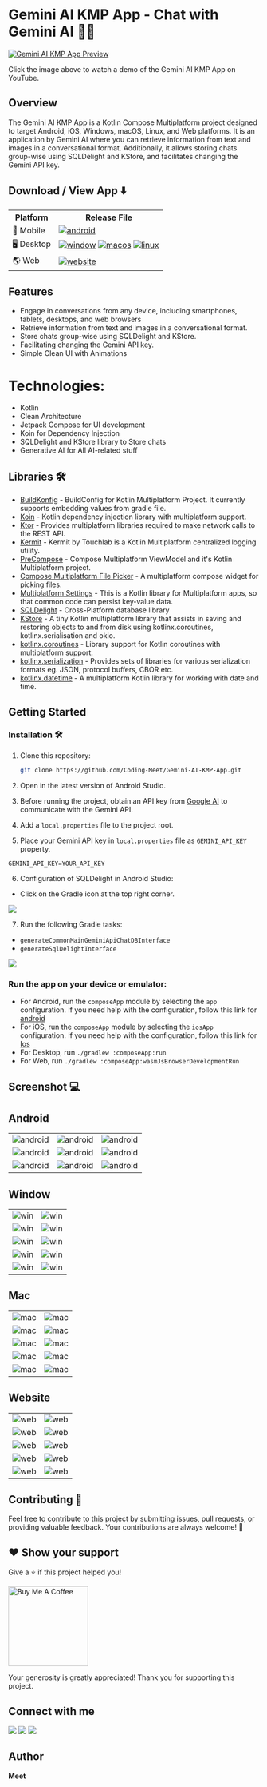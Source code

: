 # Gemini AI KMP App - Chat with Gemini AI 💬✨

[![Gemini AI KMP App Preview](image/app_thumbnail.png)](https://www.youtube.com/watch?v=EDbxJkgJDf8)

Click the image above to watch a demo of the Gemini AI KMP App on YouTube.

## Overview

The Gemini AI KMP App is a Kotlin Compose Multiplatform project designed to target Android, iOS, Windows, macOS, Linux,
and Web platforms. It is an application by Gemini AI where you can retrieve information from text and images in a
conversational format. Additionally, it allows storing chats group-wise using SQLDelight and KStore, and facilitates
changing the Gemini API key.

## Download / View App ⬇️

<table>
<tr>
   <th>Platform</th>
   <th>Release File</th>
</tr>

<tr>
   <td>📱 Mobile </td>
   <td>
      <a href="https://github.com/Coding-Meet/Gemini-AI-KMP-App/releases"><img src="https://img.shields.io/badge/Android-black.svg?style=for-the-badge&logo=android" alt="android"></a>
   </td>
</tr>

<tr>
   <td>🖥️ Desktop </td>
   <td>
      <a href="https://github.com/Coding-Meet/Gemini-AI-KMP-App/releases"><img src="https://img.shields.io/badge/Windows-black.svg?style=for-the-badge&logo=windows" alt="window"></a>
      <a href="https://github.com/Coding-Meet/Gemini-AI-KMP-App/releases"><img src="https://img.shields.io/badge/MacOS-black.svg?style=for-the-badge&logo=apple" alt="macos"></a>
      <a href="https://github.com/Coding-Meet/Gemini-AI-KMP-App/releases"><img src="https://img.shields.io/badge/Linux-black.svg?style=for-the-badge&logo=linux" alt="linux"></a>
   </td>
</tr>

<tr>
   <td>🌎 Web</td>
   <td>
      <a href="https://coding-meet.github.io/Gemini-AI-KMP-App/"><img src="https://img.shields.io/badge/View%20Live-black.svg?style=for-the-badge&logo=internetexplorer" alt="website"></a>
   </td>
</tr>

</table>

## Features

- Engage in conversations from any device, including smartphones, tablets, desktops, and web browsers
- Retrieve information from text and images in a conversational format.
- Store chats group-wise using SQLDelight and KStore.
- Facilitating changing the Gemini API key.
- Simple Clean UI with Animations

# Technologies:

- Kotlin
- Clean Architecture
- Jetpack Compose for UI development
- Koin for Dependency Injection
- SQLDelight and KStore library to Store chats
- Generative AI for All AI-related stuff

## Libraries 🛠️

- [BuildKonfig](https://github.com/yshrsmz/BuildKonfig) - BuildConfig for Kotlin Multiplatform Project. It currently
  supports embedding values from gradle file.
- [Koin](https://insert-koin.io/) - Kotlin dependency injection library with multiplatform support.
- [Ktor](https://ktor.io/docs/http-client-multiplatform.html) - Provides multiplatform libraries required to make
  network calls to the REST API.
- [Kermit](https://github.com/touchlab/Kermit) - Kermit by Touchlab is a Kotlin Multiplatform centralized logging
  utility.
- [PreCompose](https://github.com/Tlaster/PreCompose) - Compose Multiplatform ViewModel and it's Kotlin Multiplatform
  project.
- [Compose Multiplatform File Picker](https://github.com/Wavesonics/compose-multiplatform-file-picker) - A multiplatform
  compose widget for picking files.
- [Multiplatform Settings](https://github.com/russhwolf/multiplatform-settings) - This is a Kotlin library for
  Multiplatform apps, so that common code can persist key-value data.
- [SQLDelight](https://cashapp.github.io/sqldelight/multiplatform_sqlite/) - Cross-Platform database library
- [KStore](https://github.com/xxfast/KStore) - A tiny Kotlin multiplatform library that assists in saving and restoring
  objects to and from disk using kotlinx.coroutines, kotlinx.serialisation and okio.
- [kotlinx.coroutines](https://github.com/Kotlin/kotlinx.coroutines) - Library support for Kotlin coroutines with
  multiplatform support.
- [kotlinx.serialization](https://github.com/Kotlin/kotlinx.serialization) - Provides sets of libraries for various
  serialization formats eg. JSON, protocol buffers, CBOR etc.
- [kotlinx.datetime](https://github.com/Kotlin/kotlinx-datetime) - A multiplatform Kotlin library for working with date
  and time.

## Getting Started

### Installation 🛠️

1. Clone this repository:
   ```bash
   git clone https://github.com/Coding-Meet/Gemini-AI-KMP-App.git
   ```

2. Open in the latest version of Android Studio.
3. Before running the project, obtain an API key from [Google AI](https://ai.google.dev) to communicate with the Gemini
   API.
4. Add a `local.properties` file to the project root.
5. Place your Gemini API key in `local.properties` file as `GEMINI_API_KEY` property.
```properties
GEMINI_API_KEY=YOUR_API_KEY
```
6. Configuration of SQLDelight in Android Studio:
  - Click on the Gradle icon at the top right corner.

   ![](image/install/openGradle.png)

7. Run the following Gradle tasks:
  - `generateCommonMainGeminiApiChatDBInterface`
  - `generateSqlDelightInterface`

   ![](image/install/config.png)


### Run the app on your device or emulator:

- For Android, run the `composeApp` module by selecting the `app` configuration. If you need help with the
  configuration, follow this link
  for [android](https://www.jetbrains.com/help/kotlin-multiplatform-dev/compose-multiplatform-create-first-app.html#run-your-application-on-android)
- For iOS, run the `composeApp` module by selecting the `iosApp` configuration. If you need help with the configuration,
  follow this link
  for [Ios](https://www.jetbrains.com/help/kotlin-multiplatform-dev/compose-multiplatform-create-first-app.html#run-your-application-on-ios)
- For Desktop, run `./gradlew :composeApp:run`
- For Web, run `./gradlew :composeApp:wasmJsBrowserDevelopmentRun`

## Screenshot 💻

## Android

<table>
   <tr>
    <td><img src="image/android/android1.png" alt="android"></td>
    <td><img src="image/android/android2.png" alt="android"></td>
    <td><img src="image/android/android3.png" alt="android"></td>
   </tr>
   <tr>
    <td><img src="image/android/android4.png" alt="android"></td>
    <td><img src="image/android/android5.png" alt="android"></td>
    <td><img src="image/android/android6.png" alt="android"></td>
   </tr>
   <tr>
    <td><img src="image/android/android7.png" alt="android"></td>
    <td><img src="image/android/android8.png" alt="android"></td>
    <td><img src="image/android/android9.png" alt="android"></td>
   </tr>
</table>

## Window

<table>
  <tr>
    <td><img src="image/windows/win1.png" alt="win"></td>
    <td><img src="image/windows/win2.png" alt="win"></td>
  </tr>
  <tr>
    <td><img src="image/windows/win3.png" alt="win"></td>
    <td><img src="image/windows/win4.png" alt="win"></td>
  </tr>
  <tr>
    <td><img src="image/windows/win5.png" alt="win"></td>
    <td><img src="image/windows/win6.png" alt="win"></td>
  </tr>
  <tr>
    <td><img src="image/windows/win7.png" alt="win"></td>
    <td><img src="image/windows/win8.png" alt="win"></td>
  </tr>
  <tr>
    <td><img src="image/windows/win9.png" alt="win"></td>
    <td><img src="image/windows/win10.png" alt="win"></td>
  </tr>
</table>

## Mac

<table>
   <tr>
      <td><img src="image/mac/mac1.jpeg" alt="mac"></td>
      <td><img src="image/mac/mac2.png" alt="mac"></td>
   </tr>
   <tr>
      <td><img src="image/mac/mac3.jpeg" alt="mac"></td>
      <td><img src="image/mac/mac4.jpeg" alt="mac"></td>
   </tr>
   <tr>
      <td><img src="image/mac/mac5.jpeg" alt="mac"></td>
      <td><img src="image/mac/mac6.jpeg" alt="mac"></td>
   </tr>
   <tr>
      <td><img src="image/mac/mac7.jpeg" alt="mac"></td>
      <td><img src="image/mac/mac8.jpeg" alt="mac"></td>
   </tr>
   <tr>
      <td><img src="image/mac/mac9.jpeg" alt="mac"></td>
      <td><img src="image/mac/mac10.jpeg" alt="mac"></td>
   </tr>
</table>

## Website

<table>
   <tr>
      <td><img src="image/web/web1.png" alt="web"></td>
      <td><img src="image/web/web2.png" alt="web"></td>
   </tr>
   <tr>
      <td><img src="image/web/web3.png" alt="web"></td>
      <td><img src="image/web/web4.png" alt="web"></td>
   </tr>
   <tr>
      <td><img src="image/web/web5.png" alt="web"></td>
      <td><img src="image/web/web6.png" alt="web"></td>
   </tr>
   <tr>
      <td><img src="image/web/web7.png" alt="web"></td>
      <td><img src="image/web/web8.png" alt="web"></td>
   </tr>
   <tr>
      <td><img src="image/web/web9.png" alt="web"></td>
      <td><img src="image/web/web10.png" alt="web"></td>
   </tr>
</table>

## Contributing 🤝

Feel free to contribute to this project by submitting issues, pull requests, or providing valuable feedback. Your
contributions are always welcome! 🙌

## ❤ Show your support

Give a ⭐️ if this project helped you!

<a href="https://www.buymeacoffee.com/codingmeet" target="_blank">
<img src="https://cdn.buymeacoffee.com/buttons/v2/default-yellow.png" alt="Buy Me A Coffee" width="160">
</a>

Your generosity is greatly appreciated! Thank you for supporting this project.

## Connect with me

[![](https://img.shields.io/badge/Youtube-red?style=for-the-badge&logo=youtube&logoColor=white)](https://youtube.com/@CodingMeet26?si=FuKwU-aBaf_5kukR)
[![](https://img.shields.io/badge/LinkedIn-0077B5?style=for-the-badge&logo=linkedin&logoColor=white)](https://www.linkedin.com/in/coding-meet-a74933273/)
[![](https://img.shields.io/badge/Twitter-1DA1F2?style=for-the-badge&logo=twitter&logoColor=white)](https://twitter.com/CodingMeet)

## Author

**Meet**